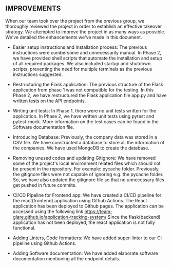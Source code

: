 ## IMPROVEMENTS

When our team took over the project from the previous group, we thoroughly reviewed the project in order to establish an effective takeover strategy. We attempted to improve the project in as many ways as possible. We've detailed the enhancements we've made in this document.

* Easier setup instructions and Installation process:
The previous instructions were cumbersome and unnecessarily manual. In Phase 2, we have provided shell scripts that automate the installation and setup of all required packages. We also included startup and shutdown scripts, preventing the need for multiple terminals as the previous instructions suggested.

* Restructuring the Flask application:
The previous structure of the Flask application from phase 1 was not compatible for the testing. In this Phase 2, we have restructured the Flask application file app.py and have written tests on the API endpoints.

* Writing unit tests:
In Phase 1, there were no unit tests written for the application. In Phase 2, we have written unit tests using pytest and pytest-mock. More information on the test cases can be found in the Software documentation file. 

* Introducing Database:
Previously, the company data was stored in a CSV file. We have constructed a database to store all the information of the companies. We have used MongoDB to create the database.

* Removing unused codes and updating Gitignore:
We have removed some of the project's local environment related files which should not be present in the repository. For example: pycache folder. Previously, the gitignore files were not capable of ignoring e.g. the pycache folder. So, we have also updated the gitignore file so that no unnecessary files get pushed in future commits.

* CI/CD Pipeline for Frontend app:
We have created a CI/CD pipeline for the react(frontend) application using Github Actions. The React application has been deployed to Github pages. The application can be accessed using the following link https://team-glare.github.io/application-tracking-system/ 
Since the flask(backend) application has not been deployed, the react application is not fully functional.  

* Adding Linters, Code formatters:
We have added super-linter to our CI pipeline using Github Actions.

* Adding Software documentation:
We have added elaborate software documentation mentioning all the endpoint details.
